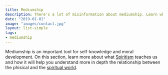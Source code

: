 ```yaml
---
title: Mediumship
description: There's a lot of misinformation about mediumship. Learn what it is and how it helps the human being on their spiritual journey.
date: "2019-01-01"
image: "images/contact.jpg"
layout: list-simple
tags:
- mediumship
---
```


Mediumship is an important tool for self-knowledge and moral development.
On this section, learn more about what [Spiritism](/spiritism) teaches us and
how it will help you understand more in depth the relationship between the
phisical and the [spiritual world](/about/spiritual-world).

